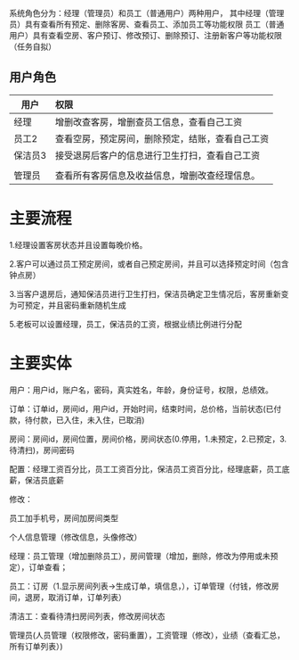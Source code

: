系统角色分为：经理（管理员）和员工（普通用户）两种用户， 其中经理（管理员）具有查看所有预定、删除客房、查看员工、添加员工等功能权限 员工（普通用户）具有查看空房、客户预订、修改预订、删除预订、注册新客户等功能权限（任务自拟）





## 用户角色

| 用户    | 权限                                             |
| ------- | :----------------------------------------------- |
| 经理    | 增删改查客房，增删查员工信息，查看自己工资       |
| 员工2   | 查看空房，预定房间，删除预定，结账，查看自己工资 |
| 保洁员3 | 接受退房后客户的信息进行卫生打扫，查看自己工资   |
|         |                                                  |
| 管理员  | 查看所有客房信息及收益信息，增删改查经理信息。   |

# 主要流程

1.经理设置客房状态并且设置每晚价格。

2.客户可以通过员工预定房间，或者自己预定房间，并且可以选择预定时间（包含钟点房）

3.当客户退房后，通知保洁员进行卫生打扫，保洁员确定卫生情况后，客房重新变为可预定，并且密码重新随机生成

5.老板可以设置经理，员工，保洁员的工资，根据业绩比例进行分配

# 主要实体

用户：用户id，账户名，密码，真实姓名，年龄，身份证号，权限，总绩效。

订单：订单id，房间id，用户id，开始时间，结束时间，总价格，当前状态(已付款，待付款，已入住，未入住，已取消)

房间：房间id，房间位置，房间价格，房间状态(0.停用，1.未预定，2.已预定，3.待清扫)，房间密码

配置：经理工资百分比，员工工资百分比，保洁员工资百分比，经理底薪，员工底薪，保洁员底薪


修改：

员工加手机号，房间加房间类型



个人信息管理（修改信息，头像修改）

经理：员工管理（增加删除员工），房间管理（增加，删除，修改为停用或未预定），订单查看；

员工：订房（1.显示房间列表->生成订单，填信息，），订单管理（付钱，修改房间，退房，取消订单，订单列表）

清洁工：查看待清扫房间列表，修改房间状态

管理员(人员管理（权限修改，密码重置），工资管理（修改），业绩（查看汇总，所有订单列表）)

















